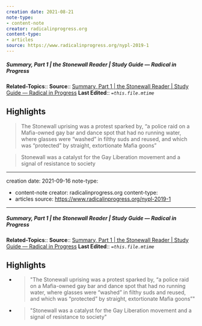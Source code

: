 ```yaml
---
creation date: 2021-08-21
note-type:
- content-note
creator: radicalinprogress.org
content-type: 
- articles
source: https://www.radicalinprogress.org/nypl-2019-1
---
```

##### Summary, Part 1 | the Stonewall Reader | Study Guide — Radical in Progress
**Related-Topics**:: 
**Source**:: [Summary, Part 1 | the Stonewall Reader | Study Guide — Radical in Progress](https://www.radicalinprogress.org/nypl-2019-1)
**Last Edited**:: *`=this.file.mtime`*

## Highlights

> The Stonewall uprising was a protest sparked by, “a police raid on a Mafia-owned gay bar and dance spot that had no running water, where glasses were “washed” in filthy suds and reused, and which was “protected” by straight, extortionate Mafia goons”



> Stonewall was a catalyst for the Gay Liberation movement and a signal of resistance to society


---
creation date: 2021-09-16
note-type:
- content-note
creator: radicalinprogress.org
content-type: 
- articles
source: https://www.radicalinprogress.org/nypl-2019-1
---
##### Summary, Part 1 | the Stonewall Reader | Study Guide — Radical in Progress
**Related-Topics**:: 
**Source**:: [Summary, Part 1 | the Stonewall Reader | Study Guide — Radical in Progress](https://www.radicalinprogress.org/nypl-2019-1)
**Last Edited**:: *`=this.file.mtime`*

## Highlights
- > "The Stonewall uprising was a protest sparked by, “a police raid on a Mafia-owned gay bar and dance spot that had no running water, where glasses were “washed” in filthy suds and reused, and which was “protected” by straight, extortionate Mafia goons”" 
- > "Stonewall was a catalyst for the Gay Liberation movement and a signal of resistance to society" 
